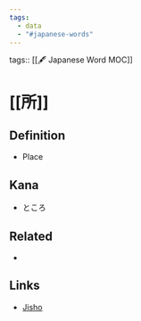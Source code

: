 ```yaml
---
tags:
  - data
  - "#japanese-words"
---
```

tags:: [[🖋️ Japanese Word MOC]]

# [[所]]


## Definition
- Place

## Kana
- ところ

## Related
- 

## Links
- [Jisho](https://jisho.org/word/%E6%89%80)